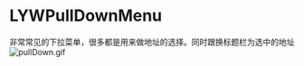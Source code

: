 # LYWPullDownMenu
非常常见的下拉菜单，很多都是用来做地址的选择。同时跟换标题栏为选中的地址
![pullDown.gif](http://upload-images.jianshu.io/upload_images/2406962-9064b208f5faa563.gif?imageMogr2/auto-orient/strip)
